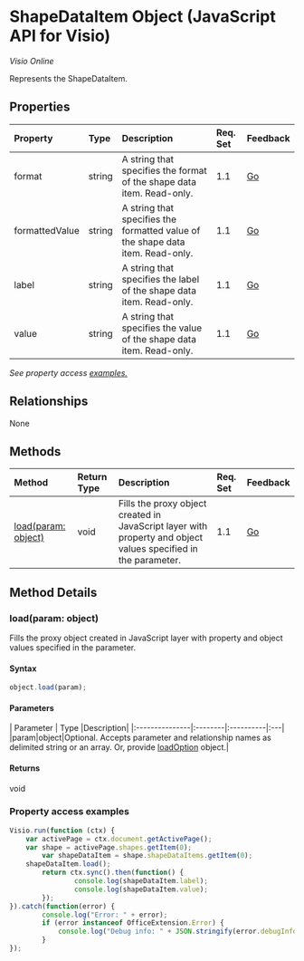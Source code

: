 # ShapeDataItem Object (JavaScript API for Visio)

_Visio Online_

Represents the ShapeDataItem.

## Properties

| Property	   | Type	|Description| Req. Set| Feedback|
|:---------------|:--------|:----------|:----|:---|
|format|string|A string that specifies the format of the shape data item. Read-only.|1.1|[Go](https://github.com/OfficeDev/office-js-docs/issues/new?title=Visio-shapeDataItem-format)|
|formattedValue|string|A string that specifies the formatted value of the shape data item. Read-only.|1.1|[Go](https://github.com/OfficeDev/office-js-docs/issues/new?title=Visio-shapeDataItem-formattedValue)|
|label|string|A string that specifies the label of the shape data item. Read-only.|1.1|[Go](https://github.com/OfficeDev/office-js-docs/issues/new?title=Visio-shapeDataItem-label)|
|value|string|A string that specifies the value of the shape data item. Read-only.|1.1|[Go](https://github.com/OfficeDev/office-js-docs/issues/new?title=Visio-shapeDataItem-value)|

_See property access [examples.](#property-access-examples)_

## Relationships
None


## Methods

| Method		   | Return Type	|Description| Req. Set| Feedback|
|:---------------|:--------|:----------|:----|:---|
|[load(param: object)](#loadparam-object)|void|Fills the proxy object created in JavaScript layer with property and object values specified in the parameter.|1.1|[Go](https://github.com/OfficeDev/office-js-docs/issues/new?title=Visio-shapeDataItem-load)|

## Method Details


### load(param: object)
Fills the proxy object created in JavaScript layer with property and object values specified in the parameter.

#### Syntax
```js
object.load(param);
```

#### Parameters
| Parameter	   | Type	|Description|
|:---------------|:--------|:----------|:---|
|param|object|Optional. Accepts parameter and relationship names as delimited string or an array. Or, provide [loadOption](loadoption.md) object.|

#### Returns
void
### Property access examples
```js
Visio.run(function (ctx) { 
	var activePage = ctx.document.getActivePage();
	var shape = activePage.shapes.getItem(0);
        var shapeDataItem = shape.shapeDataItems.getItem(0);
	shapeDataItem.load();
        return ctx.sync().then(function() {
                console.log(shapeDataItem.label);
                console.log(shapeDataItem.value);
        });
}).catch(function(error) {
		console.log("Error: " + error);
		if (error instanceof OfficeExtension.Error) {
			console.log("Debug info: " + JSON.stringify(error.debugInfo));
		}
});
```
